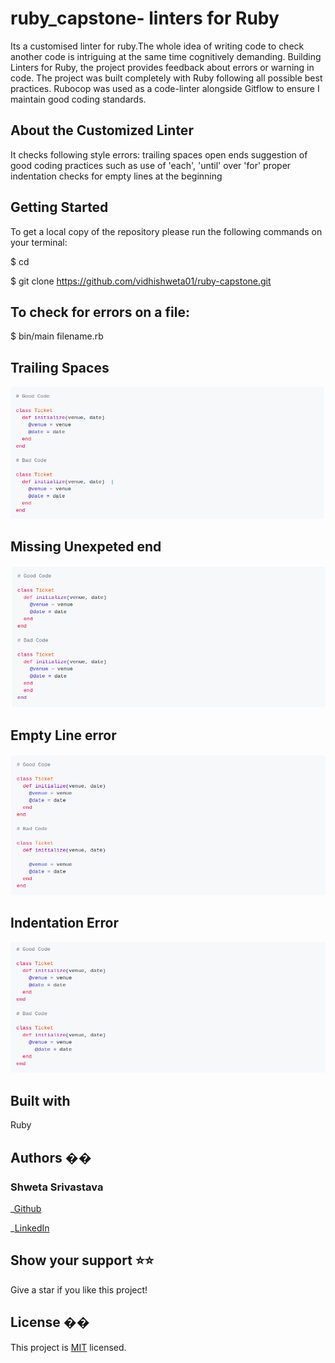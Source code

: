 # ruby_capstone- linters for Ruby

Its a customised linter for ruby.The whole idea of writing code to check another code is intriguing at the same time cognitively demanding. Building Linters for Ruby, the project provides feedback about errors or warning in code. The project was built completely with Ruby following all possible best practices. Rubocop was used as a code-linter alongside Gitflow to ensure I maintain good coding standards.

## About the Customized Linter

It checks following style errors:
trailing spaces
open ends
suggestion of good coding practices such as use of 'each', 'until' over 'for'
proper indentation
checks for empty lines at the beginning

## Getting Started

To get a local copy of the repository please run the following commands on your terminal:

$ cd <folder>
  
  $ git clone https://github.com/vidhishweta01/ruby-capstone.git
  
 ## To check for errors on a file:
 
 $ bin/main filename.rb
 
 ## Trailing Spaces
 
 ![Screenshot](./Screenshot2.png)
 
 
 ## Missing Unexpeted end
 
 ![Screenshot](./Screenshot4.png)
 
 
 ## Empty Line error
 
 ![Screenshot](./Screenshot5.png)
 
 
 ## Indentation Error
 
 ![Screenshot](./Screenshot1.png)


## Built with

Ruby

## Authors ��

### Shweta Srivastava

_[Github](https://github.com/vidhishweta01)

_[LinkedIn](http://linkedin.com/in/shweta-s-15a57070)

## Show your support ⭐️⭐️

Give a star if you like this project!

## License ��

This project is [MIT](https://www.mit.edu/~amini/LICENSE.md) licensed.

